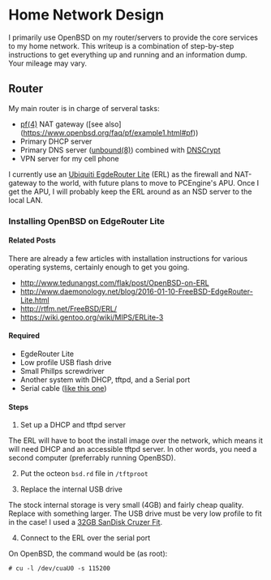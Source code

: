 # Home Network Design

I primarily use OpenBSD on my router/servers to provide the core services to my
home network. This writeup is a combination of step-by-step instructions to get
everything up and running and an information dump. Your mileage may vary.

## Router

My main router is in charge of serveral tasks:

 * [pf(4)](http://man.openbsd.org/pf) NAT gateway ([see also]
   (https://www.openbsd.org/faq/pf/example1.html#pf))
 * Primary DHCP server
 * Primary DNS server ([unbound(8)](http://man.openbsd.org/unbound)) combined
   with [DNSCrypt](https://dnscrypt.org/)
 * VPN server for my cell phone

I currently use an [Ubiquiti EgdeRouter Lite][erl_amazon] (ERL) as the firewall
and NAT-gateway to the world, with future plans to move to PCEngine's APU. Once
I get the APU, I will probably keep the ERL around as an NSD server to the
local LAN.

### Installing OpenBSD on EdgeRouter Lite

#### Related Posts

There are already a few articles with installation instructions for various
operating systems, certainly enough to get you going.

 * http://www.tedunangst.com/flak/post/OpenBSD-on-ERL
 * http://www.daemonology.net/blog/2016-01-10-FreeBSD-EdgeRouter-Lite.html
 * http://rtfm.net/FreeBSD/ERL/
 * https://wiki.gentoo.org/wiki/MIPS/ERLite-3

#### Required

 * EgdeRouter Lite
 * Low profile USB flash drive
 * Small Phillps screwdriver
 * Another system with DHCP, tftpd, and a Serial port
 * Serial cable ([like this one][serial_amazon])

#### Steps

1. Set up a DHCP and tftpd server

The ERL will have to boot the install image over the network, which means it
will need DHCP and an accessible tftpd server. In other words, you need a
second computer (preferrably running OpenBSD).

2. Put the octeon `bsd.rd` file in `/tftproot`

3. Replace the internal USB drive

The stock internal storage is very small (4GB) and fairly cheap quality. Replace
with something larger. The USB drive must be very low profile to fit in the
case! I used a [32GB SanDisk Cruzer Fit](https://www.amazon.com/dp/B00812F7O8/).

4. Connect to the ERL over the serial port

On OpenBSD, the command would be (as root):

```
# cu -l /dev/cuaU0 -s 115200
```



[erl_amazon]:		https://www.amazon.com/Ubiquiti-Edgerouter-ERLITE-3-Desktop-Router/dp/B00HXT8EKE/
[serial_amazon]:	https://www.amazon.com/Generic-7-Cisco-Console-RJ45-to-DB9/dp/B000GL3MOY/
